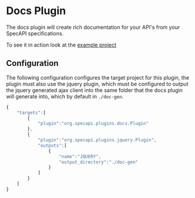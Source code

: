 Docs Plugin
===========
The docs plugin will create rich documentation for your API's from your SpecAPI specifications.

To see it in action look at the [example project](../../examples/org.specapi.plugins.docs.example)

Configuration
-------------
The following configuration configures the target project for this plugin, the
plugin must also use the jquery plugin, which must be configured to output the
jquery generated ajax client into the same folder that the docs plugin will
generate into, which by default in ```./doc-gen```.

```javascript
{
    "targets":[
        {
            "plugin":"org.specapi.plugins.docs.Plugin"
        },
        {
            "plugin":"org.specapi.plugins.jquery.Plugin",
            "outputs":[
                {
                    "name":"JQUERY",
                    "output_directory":"./doc-gen"
                }
            ]
        }
    ]
}
```
